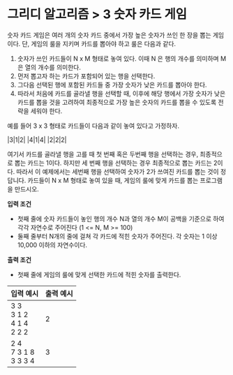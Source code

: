# 그리디 알고리즘 > 3 숫자 카드 게임 

숫자 카드 게임은 여러 개의 숫자 카드 중에서 가장 높은 숫자가 쓰인 한 장을 뽑는 게임이다. 단, 게임의 룰을 지키며 카드를 뽑아야 하고 룰은 다음과 같다. 

1. 숫자가 쓰인 카드들이 N x M 형태로 놓여 있다. 이때 N 은 행의 개수를 의미하며 M은 열의 개수를 의미한다. 
2. 먼저 뽑고자 하는 카드가 포함되어 있는 행을 선택한다. 
3. 그다음 선택된 행에 포함된 카드들 중 가장 숫자가 낮은 카드를 뽑아야 한다. 
4. 따라서 처음에 카드를 골라낼 행을 선택할 때, 이후에 해당 행에서 가장 숫자가 낮은 카드를 뽑을 것을 고려하여 최종적으로 가장 높은 숫자의 카드를 뽑을 수 있도록 전략을 세워야 한다. 

예를 들어 3 x 3 형태로 카드들이 다음과 같이 놓여 있다고 가정하자. 

|3|1|2|
|4|1|4|
|2|2|2|

여기서 카드를 골라낼 행을 고를 때 첫 번째 혹은 두번째 행을 선택하는 경우, 최종적으로 뽑는 카드는 1이다. 하지만 세 번째 행을 선택하는 경우 최종적으로 뽑는 카드는 2이다. 따라서 이 예제에서는 세번째 행을 선택하여 숫자가 2가 쓰여진 카드를 뽑는 것이 정답니다. 
카드들이 N x M 형태로 놓여 있을 때, 게임의 룰에 맞게 카드를 뽑는 프로그램을 만드시오. 

**입력 조건**
- 첫째 줄에 숫자 카드들이 놓인 행의 개수 N과 열의 개수 M이 공백을 기준으로 하여 각각 자연수로 주어진다 (1 <= N, M >= 100)
- 둘째 줄부터 N개의 줄에 걸쳐 각 카드에 적힌 숫자가 주어진다. 각 숫자는 1 이상 10,000 이하의 자연수이다. 

**출력 조건**
- 첫째 줄에 게임의 룰에 맞게 선택한 카드에 적힌 숫자를 출력한다. 

|입력 예시|출력 예시|
|---|---|
|3 3<br>3 1 2<br>4 1 4<br>2 2 2|2|
|2 4<br>7 3 1 8<br>3 3 3 4|3|